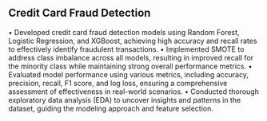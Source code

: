 ## Credit Card Fraud Detection 
• Developed credit card fraud detection models using Random Forest, Logistic Regression, and XGBoost, achieving high accuracy and recall rates to effectively identify fraudulent transactions.
• Implemented SMOTE to address class imbalance across all models, resulting in improved recall for the minority class while maintaining strong overall performance metrics.
• Evaluated model performance using various metrics, including accuracy, precision, recall, F1 score, and log loss, ensuring a comprehensive assessment of effectiveness in real-world scenarios.
• Conducted thorough exploratory data analysis (EDA) to uncover insights and patterns in the dataset, guiding the modeling approach and feature selection.
